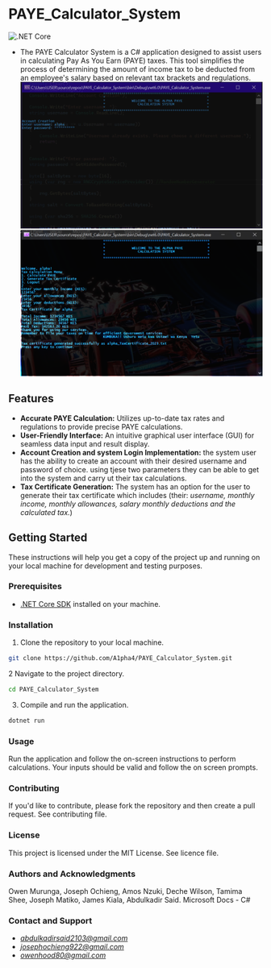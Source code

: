 # PAYE_Calculator_System
![.NET Core](https://img.shields.io/badge/.NET%20Core-3.1%20%7C%205.0%20%7C%206.0-blue)
- The PAYE Calculator System is a C# application designed to assist users in calculating Pay As You Earn (PAYE) taxes. This tool simplifies the process of determining the amount of income tax to be deducted from an employee's salary based on relevant tax brackets and regulations.
![PAYE_UI_1](https://github.com/A1pha4/PAYE_Calculator_System/blob/main/PAYE%20UI%201.png)
![PAYE_UI_2](https://github.com/A1pha4/PAYE_Calculator_System/blob/main/PAYE%20UI%202.png)


## Features

- **Accurate PAYE Calculation:** Utilizes up-to-date tax rates and regulations to provide precise PAYE calculations.
- **User-Friendly Interface:** An intuitive graphical user interface (GUI) for seamless data input and result display.
- **Account Creation and system Login Implementation:** the system user has the ability to create an account with their desired username and password of choice. using tjese two parameters they can be able to get into the system and carry ut their tax calculations.
- **Tax Certificate Generation:** The system has an option for the user to generate their tax certificate which includes (their: *username, monthly income, monthly allowances, salary monthly deductions and the calculated tax.*) 

## Getting Started

These instructions will help you get a copy of the project up and running on your local machine for development and testing purposes.

### Prerequisites

- [.NET Core SDK](https://dotnet.microsoft.com/download) installed on your machine.

### Installation

1. Clone the repository to your local machine.

```bash
git clone https://github.com/A1pha4/PAYE_Calculator_System.git
```
2 Navigate to the project directory.
```bash 
cd PAYE_Calculator_System
```
3. Compile and run the application.
```bash
dotnet run
```
### Usage
Run the application and follow the on-screen instructions to perform calculations.
Your inputs should be valid and follow the on screen prompts.

### Contributing
If you'd like to contribute, please fork the repository and then create a pull request. See contributing file.

### License
This project is licensed under the MIT License. See licence file.

### Authors and Acknowledgments
Owen Murunga, Joseph Ochieng, Amos Nzuki, Deche Wilson, Tamima Shee, Joseph Matiko, James Kiala, Abdulkadir Said.
Microsoft Docs - C#

### Contact and Support 
- *abdulkadirsaid2103@gmail.com*
- *josephochieng922@gmail.com*
- *owenhood80@gmail.com*
